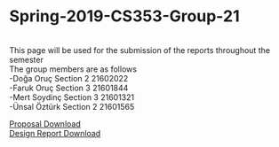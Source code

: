 # Spring-2019-CS353-Group-21
<br />This page will be used for the submission of the reports throughout the semester<br />The group members are as follows<br />-Doğa Oru&ccedil; Section 2 21602022<br />-Faruk Oru&ccedil; Section 3 21601844<br />-Mert Soydin&ccedil; Section 3 21601321<br />-&Uuml;nsal &Ouml;zt&uuml;rk Section 2 21601565</p>

[Proposal Download](https://github.com/uensalo/Spring-2019-CS353-Group-21/raw/master/proposal.pdf)<br />
[Design Report Download](https://github.com/uensalo/Spring-2019-CS353-Group-21/raw/master/DESIGN_REPORT.pdf)
